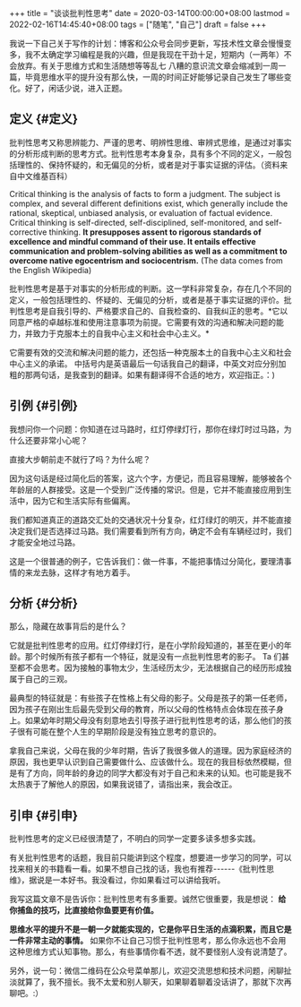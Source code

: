 +++
title = "谈谈批判性思考"
date = 2020-03-14T00:00:00+08:00
lastmod = 2022-02-16T14:45:40+08:00
tags = ["随笔", "自己"]
draft = false
+++

我说一下自己关于写作的计划：博客和公众号会同步更新，写技术性文章会慢慢变多，我不太确定学习编程是我的兴趣，但是我现在干劲十足，短期内（一两年）不会放弃。有关于思维方式和生活随想等等乱七
八糟的意识流文章会缩减到一周一篇，毕竟思维水平的提升没有那么快，一周的时间正好能够记录自己发生了哪些变化。好了，闲话少说，进入正题。


## 定义 {#定义}

批判性思考又称思辨能力、严谨的思考、明辨性思维、审辨式思维，是通过对事实的分析形成判断的思考方式。批判性思考本身复杂，具有多个不同的定义，一般包括理性的、保持怀疑的，和无偏见的分析，或者是对于事实证据的评估。（资料来自中文维基百科）

Critical thinking is the analysis of facts to form a judgment. The subject is complex, and several different definitions exist, which generally include the rational, skeptical, unbiased analysis, or evaluation of factual evidence. Critical thinking is self-directed, self-disciplined, self-monitored, and self-corrective thinking. **It presupposes assent to rigorous standards of excellence and mindful command of their use. It entails effective communication and problem-solving abilities as well as a commitment to overcome native egocentrism and sociocentrism.** (The data comes from the English Wikipedia)

批判性思考是基于对事实的分析形成的判断。这一学科非常复杂，存在几个不同的定义，一般包括理性的、怀疑的、无偏见的分析，或者是基于事实证据的评价。批判性思考是自我引导的、严格要求自己的、自我检查的、自我纠正的思考。\*它以同意严格的卓越标准和使用注意事项为前提。它需要有效的沟通和解决问题的能力，并致力于克服本土的自我中心主义和社会中心主义。\*

它需要有效的交流和解决问题的能力，还包括一种克服本土的自我中心主义和社会中心主义的承诺。
中括号内是英语最后一句话我自己的翻译，中英文对应分别加粗的那两句话，是我查到的翻译。如果有翻译得不合适的地方，欢迎指正。：)


## 引例 {#引例}

我想问你一个问题：你知道在过马路时，红灯停绿灯行，那你在绿灯时过马路，为什么还要非常小心呢？

直接大步朝前走不就行了吗？为什么呢？

因为这句话是经过简化后的答案，这六个字，方便记，而且容易理解，能够被各个年龄层的人群接受。这是一个受到广泛传播的常识。但是，它并不能直接应用到生活中，因为它和生活实际有些偏离。

我们都知道真正的道路交汇处的交通状况十分复杂，红灯绿灯的明灭，并不能直接决定我们是否选择过马路。我们需要看到所有方向，确定不会有车辆经过时，我们才能安全地过马路。

这是一个很普通的例子，它告诉我们：做一件事，不能把事情过分简化，要理清事情的来龙去脉，这样才有地方着手。


## 分析 {#分析}

那么，隐藏在故事背后的是什么？

它就是批判性思考的应用。红灯停绿灯行，是在小学阶段知道的，甚至在更小的年龄。那个时候所有孩子都有一个特征，就是没有一点批判性思考的影子。
Ta
们甚至都不会思考。因为接触的事物太少，生活经历太少，无法根据自己的经历形成独属于自己的三观。

最典型的特征就是：有些孩子在性格上有父母的影子。父母是孩子的第一任老师，因为孩子在刚出生后最先受到父母的教育，所以父母的性格特点会体现在孩子身上。如果幼年时期父母没有刻意地去引导孩子进行批判性思考的话，那么他们的孩子很有可能在整个人生的早期阶段是没有独立思考的意识的。

拿我自己来说，父母在我的少年时期，告诉了我很多做人的道理。因为家庭经济的原因，我也更早认识到自己需要做什么、应该做什么。现在的我目标依然模糊，但是有了方向，同年龄的身边的同学大都没有对于自己和未来的认知。也可能是我不太热衷于了解他人的原因，如果我说错了，请指出来，我会改正。


## 引申 {#引申}

批判性思考的定义已经很清楚了，不明白的同学一定要多读多想多实践。

有关批判性思考的话题，我目前只能讲到这个程度，想要进一步学习的同学，可以找来相关的书籍看一看。如果不想自己找的话，我也有推荐------《批判性思维》，据说是一本好书。我没看过，你如果看过可以讲给我听。

我写这篇文章不是告诉你：批判性思考有多重要。诚然它很重要，我是想说： **给你捕鱼的技巧，比直接给你鱼要更有价值。**

**思维水平的提升不是一朝一夕就能实现的，它是你平日生活的点滴积累，而且它是一件非常主动的事情。** 如果你不让自己习惯于批判性思考，那么你永远也不会用这种思维方式认知事物。那么，有些事情你看不透，就不要怪别人没有说清楚了。

另外，说一句：微信二维码在公众号菜单那儿，欢迎交流思想和技术问题，闲聊扯淡就算了，我不擅长。我不太爱和别人聊天，如果聊着聊着没话讲了，那就下次再聊吧。:）